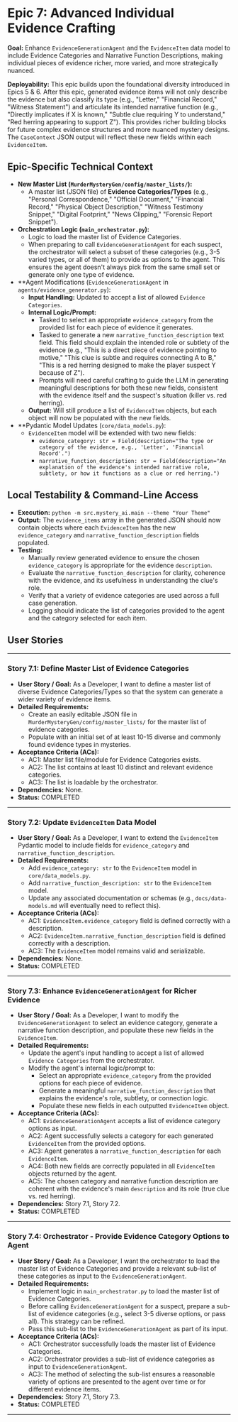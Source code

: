 # Epic 7: Advanced Individual Evidence Crafting

**Goal:** Enhance `EvidenceGenerationAgent` and the `EvidenceItem` data model to include Evidence Categories and Narrative Function Descriptions, making individual pieces of evidence richer, more varied, and more strategically nuanced.

**Deployability:** This epic builds upon the foundational diversity introduced in Epics 5 & 6. After this epic, generated evidence items will not only describe the evidence but also classify its type (e.g., "Letter," "Financial Record," "Witness Statement") and articulate its intended narrative function (e.g., "Directly implicates if X is known," "Subtle clue requiring Y to understand," "Red herring appearing to support Z"). This provides richer building blocks for future complex evidence structures and more nuanced mystery designs. The `CaseContext` JSON output will reflect these new fields within each `EvidenceItem`.

## Epic-Specific Technical Context

- **New Master List (`MurderMysteryGen/config/master_lists/`):**
    - A master list (JSON file) of **Evidence Categories/Types** (e.g., "Personal Correspondence," "Official Document," "Financial Record," "Physical Object Description," "Witness Testimony Snippet," "Digital Footprint," "News Clipping," "Forensic Report Snippet").
- **Orchestration Logic (`main_orchestrator.py`):**
    - Logic to load the master list of Evidence Categories.
    - When preparing to call `EvidenceGenerationAgent` for each suspect, the orchestrator will select a subset of these categories (e.g., 3-5 varied types, or all of them) to provide as options to the agent. This ensures the agent doesn't always pick from the same small set or generate only one type of evidence.
- **Agent Modifications (`EvidenceGenerationAgent` in `agents/evidence_generator.py`):
    - **Input Handling:** Updated to accept a list of allowed `Evidence Categories`.
    - **Internal Logic/Prompt:**
        - Tasked to select an appropriate `evidence_category` from the provided list for each piece of evidence it generates.
        - Tasked to generate a new `narrative_function_description` text field. This field should explain the intended role or subtlety of the evidence (e.g., "This is a direct piece of evidence pointing to motive," "This clue is subtle and requires connecting A to B," "This is a red herring designed to make the player suspect Y because of Z").
        - Prompts will need careful crafting to guide the LLM in generating meaningful descriptions for both these new fields, consistent with the evidence itself and the suspect's situation (killer vs. red herring).
    - **Output:** Will still produce a list of `EvidenceItem` objects, but each object will now be populated with the new fields.
- **Pydantic Model Updates (`core/data_models.py`):
    - `EvidenceItem` model will be extended with two new fields:
        - `evidence_category: str = Field(description="The type or category of the evidence, e.g., 'Letter', 'Financial Record'.")`
        - `narrative_function_description: str = Field(description="An explanation of the evidence's intended narrative role, subtlety, or how it functions as a clue or red herring.")`

## Local Testability & Command-Line Access

- **Execution:** `python -m src.mystery_ai.main --theme "Your Theme"`
- **Output:** The `evidence_items` array in the generated JSON should now contain objects where each `EvidenceItem` has the new `evidence_category` and `narrative_function_description` fields populated.
- **Testing:**
    - Manually review generated evidence to ensure the chosen `evidence_category` is appropriate for the evidence `description`.
    - Evaluate the `narrative_function_description` for clarity, coherence with the evidence, and its usefulness in understanding the clue's role.
    - Verify that a variety of evidence categories are used across a full case generation.
    - Logging should indicate the list of categories provided to the agent and the category selected for each item.

## User Stories

---

### Story 7.1: Define Master List of Evidence Categories

- **User Story / Goal:** As a Developer, I want to define a master list of diverse Evidence Categories/Types so that the system can generate a wider variety of evidence items.
- **Detailed Requirements:**
    - Create an easily editable JSON file in `MurderMysteryGen/config/master_lists/` for the master list of evidence categories.
    - Populate with an initial set of at least 10-15 diverse and commonly found evidence types in mysteries.
- **Acceptance Criteria (ACs):**
    - AC1: Master list file/module for Evidence Categories exists.
    - AC2: The list contains at least 10 distinct and relevant evidence categories.
    - AC3: The list is loadable by the orchestrator.
- **Dependencies:** None.
- **Status:** COMPLETED

---

### Story 7.2: Update `EvidenceItem` Data Model

- **User Story / Goal:** As a Developer, I want to extend the `EvidenceItem` Pydantic model to include fields for `evidence_category` and `narrative_function_description`.
- **Detailed Requirements:**
    - Add `evidence_category: str` to the `EvidenceItem` model in `core/data_models.py`.
    - Add `narrative_function_description: str` to the `EvidenceItem` model.
    - Update any associated documentation or schemas (e.g., `docs/data-models.md` will eventually need to reflect this).
- **Acceptance Criteria (ACs):**
    - AC1: `EvidenceItem.evidence_category` field is defined correctly with a description.
    - AC2: `EvidenceItem.narrative_function_description` field is defined correctly with a description.
    - AC3: The `EvidenceItem` model remains valid and serializable.
- **Dependencies:** None.
- **Status:** COMPLETED

---

### Story 7.3: Enhance `EvidenceGenerationAgent` for Richer Evidence

- **User Story / Goal:** As a Developer, I want to modify the `EvidenceGenerationAgent` to select an evidence category, generate a narrative function description, and populate these new fields in the `EvidenceItem`.
- **Detailed Requirements:**
    - Update the agent's input handling to accept a list of allowed `Evidence Categories` from the orchestrator.
    - Modify the agent's internal logic/prompt to:
        - Select an appropriate `evidence_category` from the provided options for each piece of evidence.
        - Generate a meaningful `narrative_function_description` that explains the evidence's role, subtlety, or connection logic.
        - Populate these new fields in each outputted `EvidenceItem` object.
- **Acceptance Criteria (ACs):**
    - AC1: `EvidenceGenerationAgent` accepts a list of evidence category options as input.
    - AC2: Agent successfully selects a category for each generated `EvidenceItem` from the provided options.
    - AC3: Agent generates a `narrative_function_description` for each `EvidenceItem`.
    - AC4: Both new fields are correctly populated in all `EvidenceItem` objects returned by the agent.
    - AC5: The chosen category and narrative function description are coherent with the evidence's main `description` and its role (true clue vs. red herring).
- **Dependencies:** Story 7.1, Story 7.2.
- **Status:** COMPLETED

---

### Story 7.4: Orchestrator - Provide Evidence Category Options to Agent

- **User Story / Goal:** As a Developer, I want the orchestrator to load the master list of Evidence Categories and provide a relevant sub-list of these categories as input to the `EvidenceGenerationAgent`.
- **Detailed Requirements:**
    - Implement logic in `main_orchestrator.py` to load the master list of Evidence Categories.
    - Before calling `EvidenceGenerationAgent` for a suspect, prepare a sub-list of evidence categories (e.g., select 3-5 diverse options, or pass all). This strategy can be refined.
    - Pass this sub-list to the `EvidenceGenerationAgent` as part of its input.
- **Acceptance Criteria (ACs):**
    - AC1: Orchestrator successfully loads the master list of Evidence Categories.
    - AC2: Orchestrator provides a sub-list of evidence categories as input to `EvidenceGenerationAgent`.
    - AC3: The method of selecting the sub-list ensures a reasonable variety of options are presented to the agent over time or for different evidence items.
- **Dependencies:** Story 7.1, Story 7.3.
- **Status:** COMPLETED

--- 